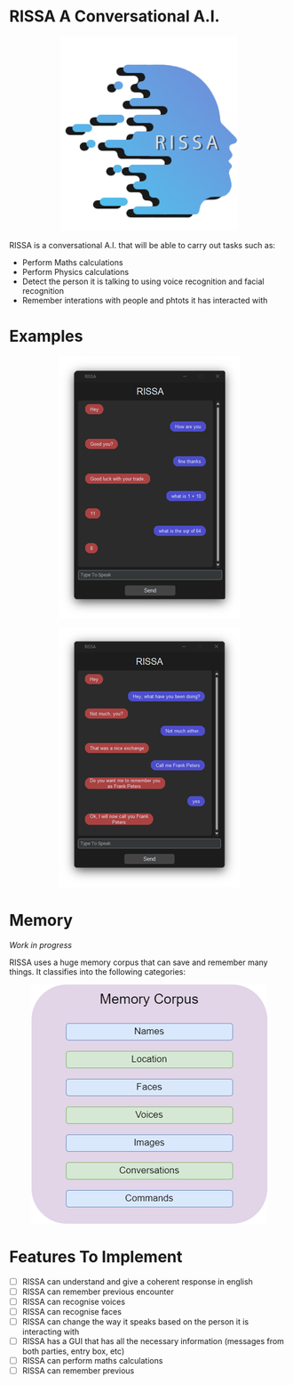 
# RISSA A Conversational A.I.
<p align="center">
  <img src="https://github.com/justinb71/EPQ---RISSA-A-Conversational-A.I./blob/main/Images/RISSA%20Logo.png" />
</p>

RISSA is a conversational A.I. that will be able to carry out tasks such as:

 - Perform Maths calculations
 - Perform Physics calculations
 - Detect the person it is talking to using voice recognition and facial recognition
 - Remember interations with people and phtots it has interacted with


# Examples

<p align="center">
  <img src="https://github.com/justinb71/EPQ---RISSA-A-Conversational-A.I./blob/main/Images/Implementation%20Example%20%20-%20Copy.png" />
</p>

<p align="center">
  <img src="https://github.com/justinb71/EPQ---RISSA-A-Conversational-A.I./blob/main/Images/Implementation%20Example%202%20-%20Copy.png" />
</p>

# Memory
*Work in progress*

RISSA uses a huge memory corpus that can save and remember many things. It classifies into the following categories:
<p align="center">
  <img src="https://github.com/justinb71/EPQ---RISSA-A-Conversational-A.I./blob/main/Images/Untitled%20Diagram.drawio%20(2).png" />
</p>

# Features To Implement 

 - [ ] RISSA can understand and give a coherent response in english
 - [ ] RISSA can remember previous encounter
 - [ ] RISSA can recognise voices
 - [ ] RISSA can recognise faces
 - [ ] RISSA can change the way it speaks based on the person it is interacting with
 - [ ] RISSA has a GUI that has all the necessary information (messages from both parties, entry box, etc)
 - [ ] RISSA can perform maths calculations 
 - [ ] RISSA can remember previous  
